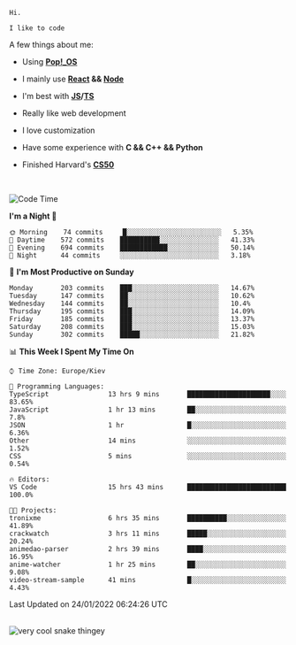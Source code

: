 ```
Hi.

I like to code
```

A few things about me:

-   Using **[Pop!\_OS](https://pop.system76.com/)**

-   I mainly use **[React](https://reactjs.org/) && [Node](https://nodejs.org/en/)**

-   I'm best with **[JS](https://www.javascript.com/)/[TS](https://www.typescriptlang.org/)**

-   Really like web development

-   I love customization

-   Have some experience with **C && C++ && Python**

-   Finished Harvard's **[CS50](https://cs50.harvard.edu)**

<br>

<!--START_SECTION:waka-->
![Code Time](http://img.shields.io/badge/Code%20Time-283%20hrs%2057%20mins-blue)

**I'm a Night 🦉** 

```text
🌞 Morning    74 commits     █░░░░░░░░░░░░░░░░░░░░░░░░   5.35% 
🌆 Daytime    572 commits    ██████████░░░░░░░░░░░░░░░   41.33% 
🌃 Evening    694 commits    ████████████░░░░░░░░░░░░░   50.14% 
🌙 Night      44 commits     ░░░░░░░░░░░░░░░░░░░░░░░░░   3.18%

```
📅 **I'm Most Productive on Sunday** 

```text
Monday       203 commits    ███░░░░░░░░░░░░░░░░░░░░░░   14.67% 
Tuesday      147 commits    ██░░░░░░░░░░░░░░░░░░░░░░░   10.62% 
Wednesday    144 commits    ██░░░░░░░░░░░░░░░░░░░░░░░   10.4% 
Thursday     195 commits    ███░░░░░░░░░░░░░░░░░░░░░░   14.09% 
Friday       185 commits    ███░░░░░░░░░░░░░░░░░░░░░░   13.37% 
Saturday     208 commits    ███░░░░░░░░░░░░░░░░░░░░░░   15.03% 
Sunday       302 commits    █████░░░░░░░░░░░░░░░░░░░░   21.82%

```


📊 **This Week I Spent My Time On** 

```text
⌚︎ Time Zone: Europe/Kiev

💬 Programming Languages: 
TypeScript               13 hrs 9 mins       █████████████████████░░░░   83.65% 
JavaScript               1 hr 13 mins        ██░░░░░░░░░░░░░░░░░░░░░░░   7.8% 
JSON                     1 hr                █░░░░░░░░░░░░░░░░░░░░░░░░   6.36% 
Other                    14 mins             ░░░░░░░░░░░░░░░░░░░░░░░░░   1.52% 
CSS                      5 mins              ░░░░░░░░░░░░░░░░░░░░░░░░░   0.54%

🔥 Editors: 
VS Code                  15 hrs 43 mins      █████████████████████████   100.0%

🐱‍💻 Projects: 
tronixme                 6 hrs 35 mins       ██████████░░░░░░░░░░░░░░░   41.89% 
crackwatch               3 hrs 11 mins       █████░░░░░░░░░░░░░░░░░░░░   20.24% 
animedao-parser          2 hrs 39 mins       ████░░░░░░░░░░░░░░░░░░░░░   16.95% 
anime-watcher            1 hr 25 mins        ██░░░░░░░░░░░░░░░░░░░░░░░   9.08% 
video-stream-sample      41 mins             █░░░░░░░░░░░░░░░░░░░░░░░░   4.43%

```


 Last Updated on 24/01/2022 06:24:26 UTC
<!--END_SECTION:waka-->

<br>

<img title="" src="https://raw.githubusercontent.com/Trunkelis/Trunkelis/output/github-contribution-grid-snake.svg" alt="very cool snake thingey" data-align="left">

